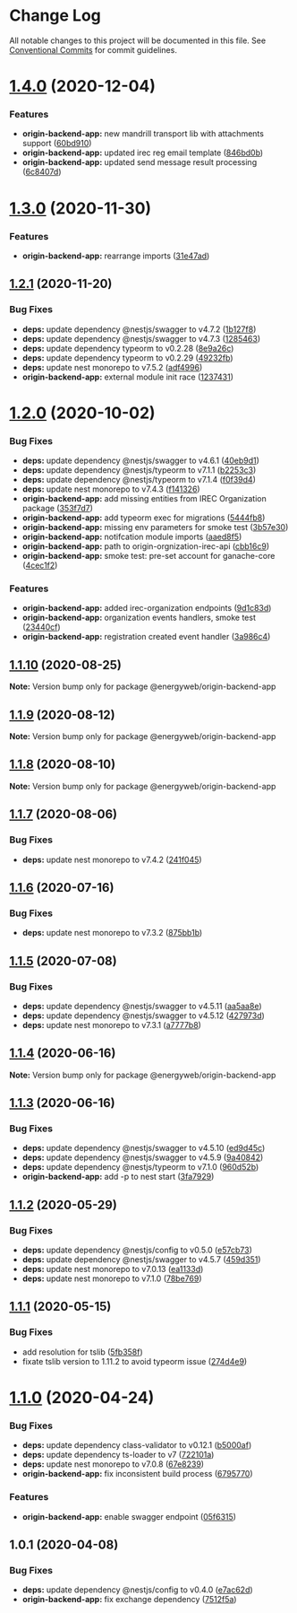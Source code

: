 # Change Log

All notable changes to this project will be documented in this file.
See [Conventional Commits](https://conventionalcommits.org) for commit guidelines.

# [1.4.0](https://github.com/energywebfoundation/origin/compare/@energyweb/origin-backend-app@1.3.0...@energyweb/origin-backend-app@1.4.0) (2020-12-04)


### Features

* **origin-backend-app:** new mandrill transport lib with attachments support ([60bd910](https://github.com/energywebfoundation/origin/commit/60bd9108bf09bd4815b2bfcd1bcba54b5f528562))
* **origin-backend-app:** updated irec reg email template ([846bd0b](https://github.com/energywebfoundation/origin/commit/846bd0b88904fd9e4720e16794d412a0c7b028df))
* **origin-backend-app:** updated send message result processing ([6c8407d](https://github.com/energywebfoundation/origin/commit/6c8407dd9451f79a4942cdbddd71e3aef5cc5cd8))





# [1.3.0](https://github.com/energywebfoundation/origin/compare/@energyweb/origin-backend-app@1.2.1...@energyweb/origin-backend-app@1.3.0) (2020-11-30)


### Features

* **origin-backend-app:** rearrange imports ([31e47ad](https://github.com/energywebfoundation/origin/commit/31e47ad2dc6341c57ba9b0998620e7a6c6984fe0))





## [1.2.1](https://github.com/energywebfoundation/origin/compare/@energyweb/origin-backend-app@1.2.0...@energyweb/origin-backend-app@1.2.1) (2020-11-20)


### Bug Fixes

* **deps:** update dependency @nestjs/swagger to v4.7.2 ([1b127f8](https://github.com/energywebfoundation/origin/commit/1b127f8504fb5a15bdcfc3abd2f0d4052cb26f73))
* **deps:** update dependency @nestjs/swagger to v4.7.3 ([1285463](https://github.com/energywebfoundation/origin/commit/128546350457dcedfba2087441dd5b93097cdced))
* **deps:** update dependency typeorm to v0.2.28 ([8e9a26c](https://github.com/energywebfoundation/origin/commit/8e9a26c3a9c6218ad12fcd6c8ce6b71f767c8731))
* **deps:** update dependency typeorm to v0.2.29 ([49232fb](https://github.com/energywebfoundation/origin/commit/49232fbd085e86a5e1df943aa917fe5ed86bff27))
* **deps:** update nest monorepo to v7.5.2 ([adf4996](https://github.com/energywebfoundation/origin/commit/adf49962f675ef88237af96baef0093057d0697f))
* **origin-backend-app:** external module init race ([1237431](https://github.com/energywebfoundation/origin/commit/1237431bc7711d823a8f94b4299ef99d3909f296))





# [1.2.0](https://github.com/energywebfoundation/origin/compare/@energyweb/origin-backend-app@1.1.10...@energyweb/origin-backend-app@1.2.0) (2020-10-02)


### Bug Fixes

* **deps:** update dependency @nestjs/swagger to v4.6.1 ([40eb9d1](https://github.com/energywebfoundation/origin/commit/40eb9d129356ac2ebf809aec3d7a54b72f1c3530))
* **deps:** update dependency @nestjs/typeorm to v7.1.1 ([b2253c3](https://github.com/energywebfoundation/origin/commit/b2253c3f3560b00de324fc76996530890b35837a))
* **deps:** update dependency @nestjs/typeorm to v7.1.4 ([f0f39d4](https://github.com/energywebfoundation/origin/commit/f0f39d40dfde6c0d079575de7af4d4aed0e8f160))
* **deps:** update nest monorepo to v7.4.3 ([f141326](https://github.com/energywebfoundation/origin/commit/f141326309427651b0ac43e4f90fcd5d62c355bc))
* **origin-backend-app:** add missing entities from IREC Organization package ([353f7d7](https://github.com/energywebfoundation/origin/commit/353f7d7d7838c28937d9cc161ec01ca2901002e6))
* **origin-backend-app:** add typeorm exec for migrations ([5444fb8](https://github.com/energywebfoundation/origin/commit/5444fb87c7b45eb2f144c0fa234b9a35ccb191c7))
* **origin-backend-app:** missing env parameters for smoke test ([3b57e30](https://github.com/energywebfoundation/origin/commit/3b57e303ba73cc1e4e4117034ed523662a4c0acf))
* **origin-backend-app:** notifcation module imports ([aaed8f5](https://github.com/energywebfoundation/origin/commit/aaed8f5589d3bcbf71d847fc91ed6d05ddbfabb3))
* **origin-backend-app:** path to origin-orgnization-irec-api ([cbb16c9](https://github.com/energywebfoundation/origin/commit/cbb16c9f406daf39f3c9c63e6f9d98edc2d572bc))
* **origin-backend-app:** smoke test: pre-set account for ganache-core ([4cec1f2](https://github.com/energywebfoundation/origin/commit/4cec1f2dd1546cbf2d35920579415487fa7e4aaa))


### Features

* **origin-backend-app:** added irec-organization endpoints ([9d1c83d](https://github.com/energywebfoundation/origin/commit/9d1c83d529044b8373af8e87cfb02eef45a7d197))
* **origin-backend-app:** organization events handlers, smoke test ([23440cf](https://github.com/energywebfoundation/origin/commit/23440cfb15f2b49eb33a46d3d2d4bfa5ec7fc626))
* **origin-backend-app:** registration created event handler ([3a986c4](https://github.com/energywebfoundation/origin/commit/3a986c432aa42348539a475e70913e9ac3774408))





## [1.1.10](https://github.com/energywebfoundation/origin/compare/@energyweb/origin-backend-app@1.1.9...@energyweb/origin-backend-app@1.1.10) (2020-08-25)

**Note:** Version bump only for package @energyweb/origin-backend-app





## [1.1.9](https://github.com/energywebfoundation/origin/compare/@energyweb/origin-backend-app@1.1.8...@energyweb/origin-backend-app@1.1.9) (2020-08-12)

**Note:** Version bump only for package @energyweb/origin-backend-app





## [1.1.8](https://github.com/energywebfoundation/origin/compare/@energyweb/origin-backend-app@1.1.7...@energyweb/origin-backend-app@1.1.8) (2020-08-10)

**Note:** Version bump only for package @energyweb/origin-backend-app





## [1.1.7](https://github.com/energywebfoundation/origin/compare/@energyweb/origin-backend-app@1.1.6...@energyweb/origin-backend-app@1.1.7) (2020-08-06)


### Bug Fixes

* **deps:** update nest monorepo to v7.4.2 ([241f045](https://github.com/energywebfoundation/origin/commit/241f04525f8d09f8bd464f979933390ad6a4bb2a))





## [1.1.6](https://github.com/energywebfoundation/origin/compare/@energyweb/origin-backend-app@1.1.5...@energyweb/origin-backend-app@1.1.6) (2020-07-16)


### Bug Fixes

* **deps:** update nest monorepo to v7.3.2 ([875bb1b](https://github.com/energywebfoundation/origin/commit/875bb1b17fee5647d921f6771a58a4aa55aec59d))





## [1.1.5](https://github.com/energywebfoundation/origin/compare/@energyweb/origin-backend-app@1.1.4...@energyweb/origin-backend-app@1.1.5) (2020-07-08)


### Bug Fixes

* **deps:** update dependency @nestjs/swagger to v4.5.11 ([aa5aa8e](https://github.com/energywebfoundation/origin/commit/aa5aa8ee66485206df97c99f8bd112dc77329206))
* **deps:** update dependency @nestjs/swagger to v4.5.12 ([427973d](https://github.com/energywebfoundation/origin/commit/427973dcd91cb0c07c3f135c637256bc2d8cc4be))
* **deps:** update nest monorepo to v7.3.1 ([a7777b8](https://github.com/energywebfoundation/origin/commit/a7777b85aa0c56df661b1b3f24467cc8e95b2051))





## [1.1.4](https://github.com/energywebfoundation/origin/compare/@energyweb/origin-backend-app@1.1.3...@energyweb/origin-backend-app@1.1.4) (2020-06-16)

**Note:** Version bump only for package @energyweb/origin-backend-app





## [1.1.3](https://github.com/energywebfoundation/origin/compare/@energyweb/origin-backend-app@1.1.2...@energyweb/origin-backend-app@1.1.3) (2020-06-16)


### Bug Fixes

* **deps:** update dependency @nestjs/swagger to v4.5.10 ([ed9d45c](https://github.com/energywebfoundation/origin/commit/ed9d45c9e653a9cf1b0e762616ef60decbdcf5c6))
* **deps:** update dependency @nestjs/swagger to v4.5.9 ([9a40842](https://github.com/energywebfoundation/origin/commit/9a408422324094041700053cc92b47faf040f5f1))
* **deps:** update dependency @nestjs/typeorm to v7.1.0 ([960d52b](https://github.com/energywebfoundation/origin/commit/960d52b0dde4709bf6da1dcf4e317f445a6c76be))
* **origin-backend-app:** add -p to nest start ([3fa7929](https://github.com/energywebfoundation/origin/commit/3fa7929bd30860e995f65fa02ba52fa5d9feea8f))





## [1.1.2](https://github.com/energywebfoundation/origin/compare/@energyweb/origin-backend-app@1.1.1...@energyweb/origin-backend-app@1.1.2) (2020-05-29)


### Bug Fixes

* **deps:** update dependency @nestjs/config to v0.5.0 ([e57cb73](https://github.com/energywebfoundation/origin/commit/e57cb73efa867020dcd4414a0ad4694995a42a80))
* **deps:** update dependency @nestjs/swagger to v4.5.7 ([459d351](https://github.com/energywebfoundation/origin/commit/459d351dad5bc870401403b104c2c54f3b9b9164))
* **deps:** update nest monorepo to v7.0.13 ([ea1133d](https://github.com/energywebfoundation/origin/commit/ea1133dd1efdcad9083b19b622884918dd802bee))
* **deps:** update nest monorepo to v7.1.0 ([78be769](https://github.com/energywebfoundation/origin/commit/78be769e5b1f8a27e16bb65ff2c879b20a03bce8))





## [1.1.1](https://github.com/energywebfoundation/origin/compare/@energyweb/origin-backend-app@1.1.0...@energyweb/origin-backend-app@1.1.1) (2020-05-15)


### Bug Fixes

* add resolution for tslib ([5fb358f](https://github.com/energywebfoundation/origin/commit/5fb358ffe444708ccb5a5b416968fc9f6b12d9a8))
* fixate tslib version to 1.11.2 to avoid typeorm issue ([274d4e9](https://github.com/energywebfoundation/origin/commit/274d4e9717f4c8f4b258a56331724330dcc3685b))





# [1.1.0](https://github.com/energywebfoundation/origin/compare/@energyweb/origin-backend-app@1.0.1...@energyweb/origin-backend-app@1.1.0) (2020-04-24)


### Bug Fixes

* **deps:** update dependency class-validator to v0.12.1 ([b5000af](https://github.com/energywebfoundation/origin/commit/b5000af21eb1bc8e1df1eb85cac636cfe5e31adc))
* **deps:** update dependency ts-loader to v7 ([722101a](https://github.com/energywebfoundation/origin/commit/722101a02d82ea125f011de23cd1232e82e7db47))
* **deps:** update nest monorepo to v7.0.8 ([67e8239](https://github.com/energywebfoundation/origin/commit/67e823940e8c671790acbd106af0dc479ec9c23d))
* **origin-backend-app:** fix inconsistent build process ([6795770](https://github.com/energywebfoundation/origin/commit/6795770702f1fa52260c9a1c4a6631b2be7ffb05))


### Features

* **origin-backend-app:** enable swagger endpoint ([05f6315](https://github.com/energywebfoundation/origin/commit/05f6315717de5b122fd3899114b36de998b8cba7))





## 1.0.1 (2020-04-08)


### Bug Fixes

* **deps:** update dependency @nestjs/config to v0.4.0 ([e7ac62d](https://github.com/energywebfoundation/origin/commit/e7ac62d728b854cb95b5c9293bc0be70d66aa0f8))
* **origin-backend-app:** fix exchange dependency ([7512f5a](https://github.com/energywebfoundation/origin/commit/7512f5ac525e9cf7030a4b995f3705dc0ec1623b))
